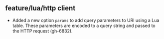 ## feature/lua/http client

* Added a new option `params` to add query parameters to URI using a Lua table.
  These parameters are encoded to a query string and passed to the HTTP request (gh-6832).
